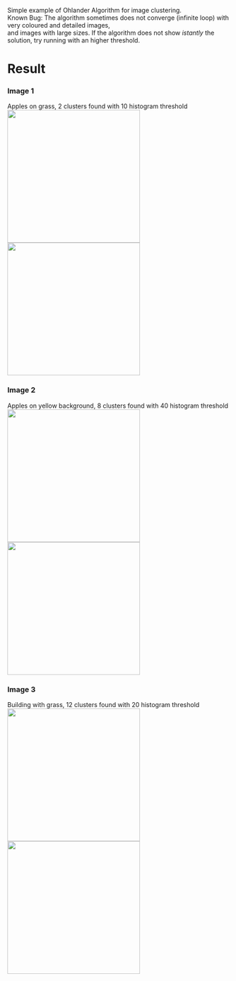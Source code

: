 Simple example of Ohlander Algorithm for image clustering.<br>
Known Bug: The algorithm sometimes does not converge (infinite loop) with very coloured and detailed images,<br>
and images with large sizes. If the algorithm does not show *istantly* the solution, try running with an higher threshold.<br>

# Result
### Image 1
Apples on grass, 2 clusters found with 10 histogram threshold<br>
<img src="https://i.ibb.co/v1S6KmH/1.jpg" width="300">
<img src="https://i.ibb.co/n8wKGrb/output.png" width="300">

### Image 2
Apples on yellow background, 8 clusters found with 40 histogram threshold<br>
<img src="https://i.ibb.co/PmQ4ywr/mele.jpg" width="300">
<img src="https://i.ibb.co/NFgHkqx/output.png" width="300">

### Image 3
Building with grass, 12 clusters found with 20 histogram threshold <br>
<img src="https://i.ibb.co/k3JkCfj/km.png" width="300">
<img src="https://i.ibb.co/r5B2V0J/output.png" width="300">
